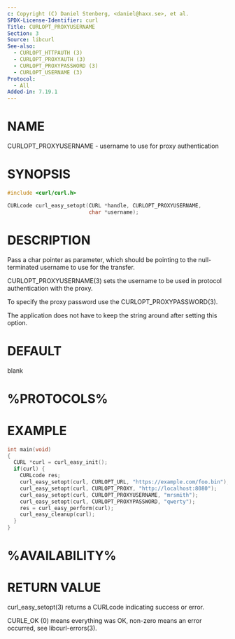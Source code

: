 ```yaml
---
c: Copyright (C) Daniel Stenberg, <daniel@haxx.se>, et al.
SPDX-License-Identifier: curl
Title: CURLOPT_PROXYUSERNAME
Section: 3
Source: libcurl
See-also:
  - CURLOPT_HTTPAUTH (3)
  - CURLOPT_PROXYAUTH (3)
  - CURLOPT_PROXYPASSWORD (3)
  - CURLOPT_USERNAME (3)
Protocol:
  - All
Added-in: 7.19.1
---
```


# NAME

CURLOPT_PROXYUSERNAME - username to use for proxy authentication

# SYNOPSIS

~~~c
#include <curl/curl.h>

CURLcode curl_easy_setopt(CURL *handle, CURLOPT_PROXYUSERNAME,
                          char *username);
~~~

# DESCRIPTION

Pass a char pointer as parameter, which should be pointing to the
null-terminated username to use for the transfer.

CURLOPT_PROXYUSERNAME(3) sets the username to be used in protocol
authentication with the proxy.

To specify the proxy password use the CURLOPT_PROXYPASSWORD(3).

The application does not have to keep the string around after setting this
option.

# DEFAULT

blank

# %PROTOCOLS%

# EXAMPLE

~~~c
int main(void)
{
  CURL *curl = curl_easy_init();
  if(curl) {
    CURLcode res;
    curl_easy_setopt(curl, CURLOPT_URL, "https://example.com/foo.bin");
    curl_easy_setopt(curl, CURLOPT_PROXY, "http://localhost:8080");
    curl_easy_setopt(curl, CURLOPT_PROXYUSERNAME, "mrsmith");
    curl_easy_setopt(curl, CURLOPT_PROXYPASSWORD, "qwerty");
    res = curl_easy_perform(curl);
    curl_easy_cleanup(curl);
  }
}
~~~

# %AVAILABILITY%

# RETURN VALUE

curl_easy_setopt(3) returns a CURLcode indicating success or error.

CURLE_OK (0) means everything was OK, non-zero means an error occurred, see
libcurl-errors(3).
